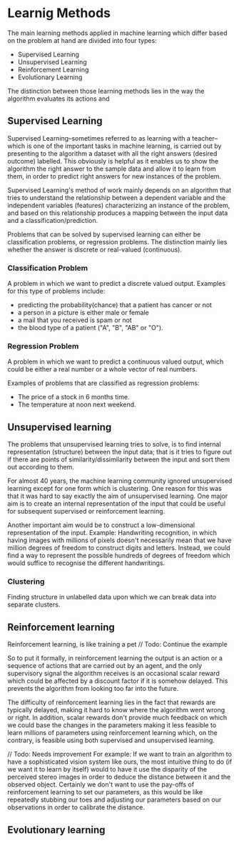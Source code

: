 # Learnig Methods

The main learning methods applied in machine learning which differ based on the problem at hand are divided into four types:

- Supervised Learning
- Unsupervised Learning
- Reinforcement Learning
- Evolutionary Learning

The distinction between those learning methods lies in the way the algorithm evaluates its actions and 

## Supervised Learning
Supervised Learning–sometimes referred to as learning with a teacher–which is one of the important tasks in machine learning, is carried out by presenting to the algorithm a dataset with all the right answers (desired outcome) labelled. This obviously is helpful as it enables us to show the algorithm the right answer to the sample data and allow it to learn from them, in order to predict right answers for new instances of the problem.  

Supervised Learning's method of work mainly depends on an algorithm that tries to understand the relationship between a dependent variable and the independent variables (features) characterizing an instance of the problem, and based on this relationship produces a mapping between the input data and a classification/prediction.

Problems that can be solved by supervised learning can either be classification problems, or regression problems. The distinction mainly lies whether the answer is discrete or real-valued (continuous).

### Classification Problem
A problem in which we want to predict a discrete valued output. Examples for this type of problems include:

- predicting the probability(chance) that a patient has cancer or not
- a person in a picture is either male or female
- a mail that you received is spam or not
- the blood type of a patient ("A", "B", "AB" or "O").  

### Regression Problem
A problem in which we want to predict a continuous valued output, which could be either a real number or a whole vector of real numbers.

Examples of problems that are classified as regression problems:
- The price of a stock in 6 months time.
- The temperature at noon next weekend.

## Unsupervised learning
The problems that unsupervised learning tries to solve, is to find internal representation (structure) between the input data; that is it tries to figure out if there are points of similarity/dissimilarity between the input and sort them out according to them.

For almost 40 years, the machine learning community ignored unsupervised learning except for one form which is clustering. One reason for this was that it was hard to say exactly the aim of unsupervised learning. One major aim is to create an internal representation of the input that could be useful for subsequent supervised or reinforcement learning.

Another important aim would be to construct a low-dimensional representation of the input.
Example: Handwriting recognition, in which having images with millions of pixels doesn't necessarily mean that we have million degrees of freedom to construct digits and letters. Instead, we could find a way to represent the possible hundreds of degrees of freedom which would suffice to recognise the different handwritings.

### Clustering
Finding structure in unlabelled data upon which we can break data into separate clusters.

## Reinforcement learning
Reinforcement learning, is like training a pet 
// Todo: Continue the example

So to put it formally, in reinforcement learning the output is an action or a sequence of actions that are carried out by an agent, and the only supervisory signal the algorithm receives is an occasional scalar reward which could be affected by a discount factor if it is somehow delayed. This prevents the algorithm from looking too far into the future.

The difficulty of reinforcement learning lies in the fact that rewards are typically delayed, making it hard to know where the algorithm went wrong or right. In addition, scalar rewards don't provide much feedback on which we could base the changes in the parameters making it less feasible to learn millions of parameters using reinforcement learning which, on the contrary, is feasible using both supervised and unsupervised learning.


// Todo: Needs improvement
For example: If we want to train an algorithm to have a sophisticated vision system like ours, the most intuitive thing to do (if we want it to learn by itself) would to have it use the disparity of the perceived stereo images in order to deduce the distance between it and the observed object. Certainly we don't want to use the pay-offs of reinforcement learning to set our parameters, as this would be like repeatedly stubbing our toes and adjusting our parameters based on our observations in order to calibrate the distance.

## Evolutionary learning
